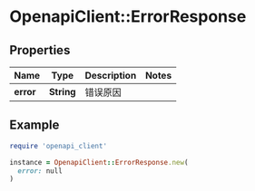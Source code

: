 # OpenapiClient::ErrorResponse

## Properties

| Name | Type | Description | Notes |
| ---- | ---- | ----------- | ----- |
| **error** | **String** | 错误原因 |  |

## Example

```ruby
require 'openapi_client'

instance = OpenapiClient::ErrorResponse.new(
  error: null
)
```

